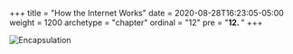 +++
title = "How the Internet Works"
date = 2020-08-28T16:23:05-05:00
weight = 1200
archetype = "chapter"
ordinal = "12"
pre = "<b>12. </b>"
+++


![Encapsulation](https://upload.wikimedia.org/wikipedia/commons/3/3b/UDP_encapsulation.svg)
